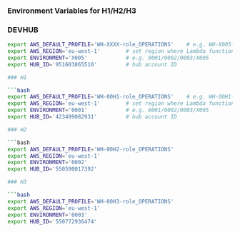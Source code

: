 ### Environment Variables for H1/H2/H3


### DEVHUB

```bash
export AWS_DEFAULT_PROFILE='WH-XXXX-role_OPERATIONS'    # e.g. WH-X005-role_OPERATIONS
export AWS_REGION='eu-west-1'        # set region where Lambda function to be created
export ENVIRONMENT='X005'            # e.g. 0001/0002/0003/X005
export HUB_ID='951603865510'         # hub account ID

### H1

```bash
export AWS_DEFAULT_PROFILE='WH-00H1-role_OPERATIONS'    # e.g. WH-00H1-role_OPERATIONS
export AWS_REGION='eu-west-1'        # set region where Lambda function to be created
export ENVIRONMENT='0001'            # e.g. 0001/0002/0003/X005
export HUB_ID='423499082931'         # hub account ID

### H2

```bash
export AWS_DEFAULT_PROFILE='WH-00H2-role_OPERATIONS'
export AWS_REGION='eu-west-1'
export ENVIRONMENT='0002'
export HUB_ID='550590017392'

### H3

```bash
export AWS_DEFAULT_PROFILE='WH-00H3-role_OPERATIONS'
export AWS_REGION='eu-west-1'
export ENVIRONMENT='0003'         
export HUB_ID='550772936474'